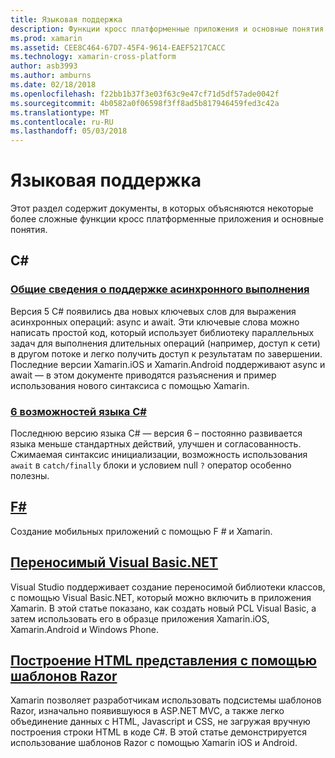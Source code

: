 ```yaml
---
title: Языковая поддержка
description: Функции кросс платформенные приложения и основные понятия.
ms.prod: xamarin
ms.assetid: CEE8C464-67D7-45F4-9614-EAEF5217CACC
ms.technology: xamarin-cross-platform
author: asb3993
ms.author: amburns
ms.date: 02/18/2018
ms.openlocfilehash: f22bb1b37f3e03f63c9e47cf71d5df57ade0042f
ms.sourcegitcommit: 4b0582a0f06598f3ff8ad5b817946459fed3c42a
ms.translationtype: MT
ms.contentlocale: ru-RU
ms.lasthandoff: 05/03/2018
---
```

# <a name="language-support"></a>Языковая поддержка

Этот раздел содержит документы, в которых объясняются некоторые более сложные функции кросс платформенные приложения и основные понятия.

## <a name="c"></a>C# 
###  <a name="async-support-overviewcross-platformplatformasyncmd"></a>[Общие сведения о поддержке асинхронного выполнения](~/cross-platform/platform/async.md)

Версия 5 C# появились два новых ключевых слов для выражения асинхронных операций: async и await. Эти ключевые слова можно написать простой код, который использует библиотеку параллельных задач для выполнения длительных операций (например, доступ к сети) в другом потоке и легко получить доступ к результатам по завершении. Последние версии Xamarin.iOS и Xamarin.Android поддерживают async и await — в этом документе приводятся разъяснения и пример использования нового синтаксиса с помощью Xamarin.

### <a name="c-6-language-featurescross-platformplatformcsharp-sixmd"></a>[6 возможностей языка C#](~/cross-platform/platform/csharp-six.md)

Последнюю версию языка C# — версия 6 – постоянно развивается языка меньше стандартных действий, улучшен и согласованность. Сжимаемая синтаксис инициализации, возможность использования `await` в `catch/finally` блоки и условием null `?` оператор особенно полезны.

## <a name="ffsharpindexmd"></a>[F#](fsharp/index.md)

Создание мобильных приложений с помощью F # и Xamarin.

##  <a name="portable-visual-basicnetcross-platformplatformvisual-basicindexmd"></a>[Переносимый Visual Basic.NET](~/cross-platform/platform/visual-basic/index.md)

Visual Studio поддерживает создание переносимой библиотеки классов, с помощью Visual Basic.NET, который можно включить в приложения Xamarin. В этой статье показано, как создать новый PCL Visual Basic, а затем использовать его в образце приложения Xamarin.iOS, Xamarin.Android и Windows Phone.

##  <a name="building-html-views-using-razor-templatescross-platformplatformrazor-html-templatesindexmd"></a>[Построение HTML представления с помощью шаблонов Razor](~/cross-platform/platform/razor-html-templates/index.md)

Xamarin позволяет разработчикам использовать подсистемы шаблонов Razor, изначально появившуюся в ASP.NET MVC, а также легко объединение данных с HTML, Javascript и CSS, не загружая вручную построения строки HTML в коде C#.
В этой статье демонстрируется использование шаблонов Razor с помощью Xamarin iOS и Android.

